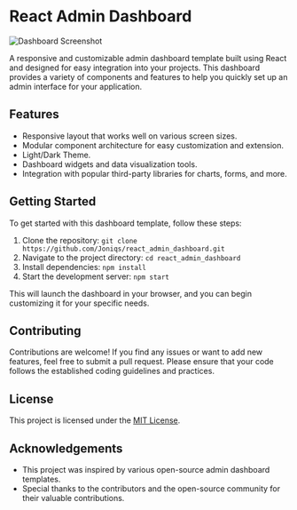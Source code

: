 # React Admin Dashboard

![Dashboard Screenshot](../../assets/dashboard-screenshot.png)

A responsive and customizable admin dashboard template built using React and designed for easy integration into your projects. This dashboard provides a variety of components and features to help you quickly set up an admin interface for your application.

## Features

- Responsive layout that works well on various screen sizes.
- Modular component architecture for easy customization and extension.
- Light/Dark Theme.
- Dashboard widgets and data visualization tools.
- Integration with popular third-party libraries for charts, forms, and more.

## Getting Started

To get started with this dashboard template, follow these steps:

1. Clone the repository: `git clone https://github.com/Joniqs/react_admin_dashboard.git`
2. Navigate to the project directory: `cd react_admin_dashboard`
3. Install dependencies: `npm install`
4. Start the development server: `npm start`

This will launch the dashboard in your browser, and you can begin customizing it for your specific needs.

## Contributing

Contributions are welcome! If you find any issues or want to add new features, feel free to submit a pull request. Please ensure that your code follows the established coding guidelines and practices.

## License

This project is licensed under the [MIT License](LICENSE).

## Acknowledgements

- This project was inspired by various open-source admin dashboard templates.
- Special thanks to the contributors and the open-source community for their valuable contributions.
